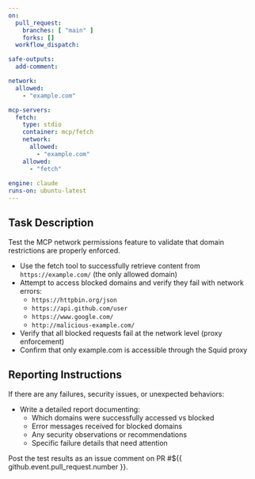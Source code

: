 ```yaml
---
on:
  pull_request:
    branches: [ "main" ]
    forks: []
  workflow_dispatch:

safe-outputs:
  add-comment:

network:
  allowed:
    - "example.com"

mcp-servers:
  fetch:
    type: stdio
    container: mcp/fetch
    network:
      allowed: 
        - "example.com"
    allowed: 
      - "fetch"
  
engine: claude
runs-on: ubuntu-latest
---
```


## Task Description

Test the MCP network permissions feature to validate that domain restrictions are properly enforced.

- Use the fetch tool to successfully retrieve content from `https://example.com/` (the only allowed domain)
- Attempt to access blocked domains and verify they fail with network errors:
  - `https://httpbin.org/json` 
  - `https://api.github.com/user`
  - `https://www.google.com/`
  - `http://malicious-example.com/`
- Verify that all blocked requests fail at the network level (proxy enforcement)
- Confirm that only example.com is accessible through the Squid proxy

## Reporting Instructions

If there are any failures, security issues, or unexpected behaviors:

- Write a detailed report documenting:
  - Which domains were successfully accessed vs blocked
  - Error messages received for blocked domains  
  - Any security observations or recommendations
  - Specific failure details that need attention

Post the test results as an issue comment on PR #${{ github.event.pull_request.number }}.

